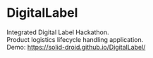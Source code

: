 # DigitalLabel  
Integrated Digital Label Hackathon.  
Product logistics lifecycle handling application.  
Demo: https://solid-droid.github.io/DigitalLabel/  
